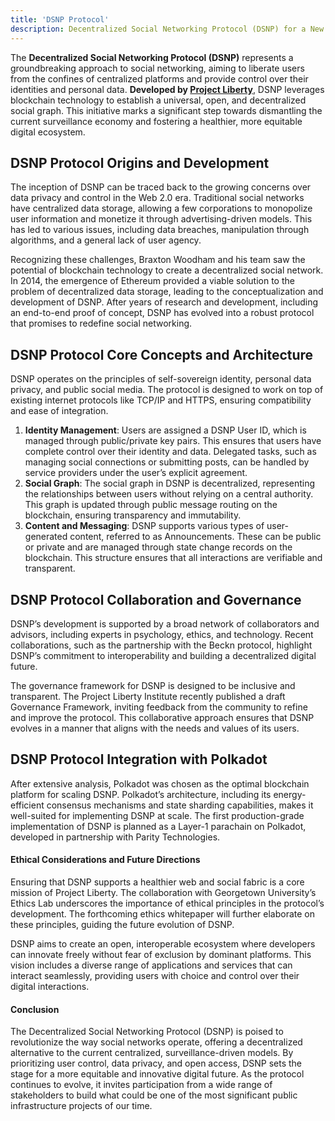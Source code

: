 ```yaml
---
title: 'DSNP Protocol'
description: Decentralized Social Networking Protocol (DSNP) for a New Era of Social Media  
---
```


The **Decentralized Social Networking Protocol (DSNP)** represents a groundbreaking approach to social networking, aiming to liberate users from the confines of centralized platforms and provide control over their identities and personal data. **Developed by [Project Liberty](https://dablock.com/ecosystem/project-liberty/)**, DSNP leverages blockchain technology to establish a universal, open, and decentralized social graph. This initiative marks a significant step towards dismantling the current surveillance economy and fostering a healthier, more equitable digital ecosystem.

## DSNP Protocol Origins and Development
The inception of DSNP can be traced back to the growing concerns over data privacy and control in the Web 2.0 era. Traditional social networks have centralized data storage, allowing a few corporations to monopolize user information and monetize it through advertising-driven models. This has led to various issues, including data breaches, manipulation through algorithms, and a general lack of user agency.

Recognizing these challenges, Braxton Woodham and his team saw the potential of blockchain technology to create a decentralized social network. In 2014, the emergence of Ethereum provided a viable solution to the problem of decentralized data storage, leading to the conceptualization and development of DSNP. After years of research and development, including an end-to-end proof of concept, DSNP has evolved into a robust protocol that promises to redefine social networking.

## DSNP Protocol Core Concepts and Architecture
DSNP operates on the principles of self-sovereign identity, personal data privacy, and public social media. The protocol is designed to work on top of existing internet protocols like TCP/IP and HTTPS, ensuring compatibility and ease of integration.

1. **Identity Management**: Users are assigned a DSNP User ID, which is managed through public/private key pairs. This ensures that users have complete control over their identity and data. Delegated tasks, such as managing social connections or submitting posts, can be handled by service providers under the user’s explicit agreement.
2. **Social Graph**: The social graph in DSNP is decentralized, representing the relationships between users without relying on a central authority. This graph is updated through public message routing on the blockchain, ensuring transparency and immutability.
3. **Content and Messaging**: DSNP supports various types of user-generated content, referred to as Announcements. These can be public or private and are managed through state change records on the blockchain. This structure ensures that all interactions are verifiable and transparent.

## DSNP Protocol Collaboration and Governance
DSNP’s development is supported by a broad network of collaborators and advisors, including experts in psychology, ethics, and technology. Recent collaborations, such as the partnership with the Beckn protocol, highlight DSNP’s commitment to interoperability and building a decentralized digital future.

The governance framework for DSNP is designed to be inclusive and transparent. The Project Liberty Institute recently published a draft Governance Framework, inviting feedback from the community to refine and improve the protocol. This collaborative approach ensures that DSNP evolves in a manner that aligns with the needs and values of its users.

## DSNP Protocol Integration with Polkadot
After extensive analysis, Polkadot was chosen as the optimal blockchain platform for scaling DSNP. Polkadot’s architecture, including its energy-efficient consensus mechanisms and state sharding capabilities, makes it well-suited for implementing DSNP at scale. The first production-grade implementation of DSNP is planned as a Layer-1 parachain on Polkadot, developed in partnership with Parity Technologies.

#### Ethical Considerations and Future Directions
Ensuring that DSNP supports a healthier web and social fabric is a core mission of Project Liberty. The collaboration with Georgetown University’s Ethics Lab underscores the importance of ethical principles in the protocol’s development. The forthcoming ethics whitepaper will further elaborate on these principles, guiding the future evolution of DSNP.

DSNP aims to create an open, interoperable ecosystem where developers can innovate freely without fear of exclusion by dominant platforms. This vision includes a diverse range of applications and services that can interact seamlessly, providing users with choice and control over their digital interactions.

#### Conclusion
The Decentralized Social Networking Protocol (DSNP) is poised to revolutionize the way social networks operate, offering a decentralized alternative to the current centralized, surveillance-driven models. By prioritizing user control, data privacy, and open access, DSNP sets the stage for a more equitable and innovative digital future. As the protocol continues to evolve, it invites participation from a wide range of stakeholders to build what could be one of the most significant public infrastructure projects of our time.
